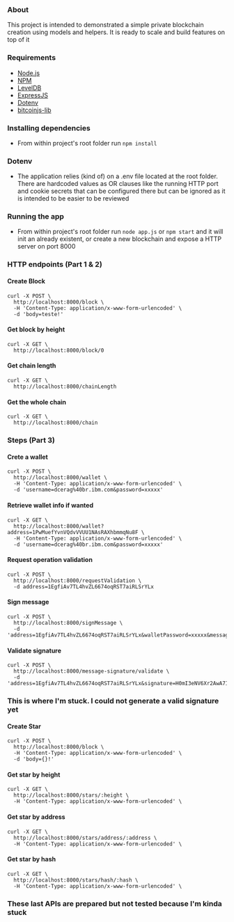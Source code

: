 ### About
This project is intended to demonstrated a simple private blockchain creation using models and helpers. It is ready to scale and build features on top of it

### Requirements
* [Node.js](https://nodejs.org)
* [NPM](https://www.npmjs.com)
* [LevelDB](https://github.com/google/leveldb)
* [ExpressJS](https://expressjs.com/)
* [Dotenv](https://www.npmjs.com/package/dotenv)
* [bitcoinjs-lib](https://www.npmjs.com/package/bitcoinjs-lib)

### Installing dependencies

* From within project's root folder run `npm install`

### Dotenv

* The application relies (kind of) on a .env file located at the root folder. There are hardcoded values as OR clauses like the running HTTP port and cookie secrets that can be configured there but can be ignored  as it  is intended to be easier to be reviewed

### Running the app

* From within project's root folder run `node app.js` or `npm start` and it will init an already existent, or create a new blockchain and expose a HTTP server on port 8000

### HTTP endpoints (Part 1 & 2)

#### Create Block
```
curl -X POST \
  http://localhost:8000/block \
  -H 'Content-Type: application/x-www-form-urlencoded' \
  -d 'body=teste!'
```

#### Get block by height
```
curl -X GET \
  http://localhost:8000/block/0
```

#### Get chain length
```
curl -X GET \
  http://localhost:8000/chainLength
```

#### Get the whole chain
```
curl -X GET \
  http://localhost:8000/chain
```

### Steps (Part 3)

#### Crete a wallet
```
curl -X POST \
  http://localhost:8000/wallet \
  -H 'Content-Type: application/x-www-form-urlencoded' \
  -d 'username=dcerag%40br.ibm.com&password=xxxxx'
```

#### Retrieve wallet info if wanted
```
curl -X GET \
  http://localhost:8000/wallet?address=1PwMuefYvnVQdvVVUU1NAsRAXhbmmqNu8F \
  -H 'Content-Type: application/x-www-form-urlencoded' \
  -d 'username=dcerag%40br.ibm.com&password=xxxxx'
```

#### Request operation validation
```
curl -X POST \
  http://localhost:8000/requestValidation \
  -d address=1EgfiAv7TL4hvZL6674oqRST7aiRLSrYLx
```
  
#### Sign message
```
curl -X POST \
  http://localhost:8000/signMessage \
  -d 'address=1EgfiAv7TL4hvZL6674oqRST7aiRLSrYLx&walletPassword=xxxxx&message=1EgfiAv7TL4hvZL6674oqRST7aiRLSrYLx%3A1533407314%3AstarRegistry'
``` 

#### Validate signature
```
curl -X POST \
  http://localhost:8000/message-signature/validate \
  -d 'address=1EgfiAv7TL4hvZL6674oqRST7aiRLSrYLx&signature=H0mI3eNV6Xr2AwA7Iek9A%2BnjjTFe9ycUz9HR7M8ZSwJ%2BHzT70TO84IEaBmmYTG5BLh5QrCDrdvtcVGsr%2B65ttYg%3D&message=1EgfiAv7TL4hvZL6674oqRST7aiRLSrYLx%3A1533407314%3AstarRegistry'
 ```
 
 
 ### This is  where I'm stuck. I could not generate a valid signature yet
 
 
 #### Create Star
 ```
 curl -X POST \
   http://localhost:8000/block \
   -H 'Content-Type: application/x-www-form-urlencoded' \
   -d 'body={}!'
 ```
 
 
 #### Get star by height
 ```
 curl -X GET \
   http://localhost:8000/stars/:height \
   -H 'Content-Type: application/x-www-form-urlencoded' \
 ```

 #### Get star by address
 ```
 curl -X GET \
   http://localhost:8000/stars/address/:address \
   -H 'Content-Type: application/x-www-form-urlencoded' \
 ```

 #### Get star by hash
 ```
 curl -X GET \
   http://localhost:8000/stars/hash/:hash \
   -H 'Content-Type: application/x-www-form-urlencoded' \
 ```
 
 ### These last APIs are prepared but not tested because I'm kinda stuck 
